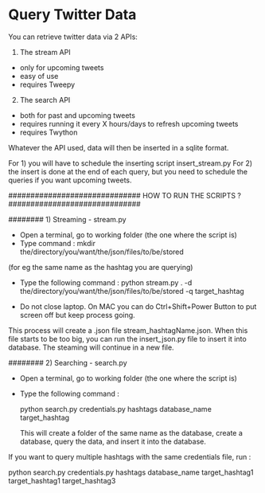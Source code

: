 # Query Twitter Data

You can retrieve twitter data via 2 APIs:


1) The stream API
- only for upcoming tweets
- easy of use
- requires Tweepy

2) The search API
- both for past and upcoming tweets
- requires running it every X hours/days to refresh upcoming tweets
- requires Twython

Whatever the API used, data will then be inserted in a sqlite format.

For 1) you will have to schedule the inserting script insert_stream.py
For 2) the insert is done at the end of each query, but you need to schedule the queries if you want upcoming tweets.



############################## HOW TO RUN THE SCRIPTS ? ##############################

######## 1) Streaming - stream.py 
- Open a terminal, go to working folder (the one where the script is)
- Type command :
mkdir the/directory/you/want/the/json/files/to/be/stored 

(for eg the same name as the hashtag you are querying)

- Type the following command : 
python      stream.py .     -d the/directory/you/want/the/json/files/to/be/stored       -q target_hashtag

- Do not close laptop. On MAC you can do Ctrl+Shift+Power Button to put screen off but keep process going.


This process will create a .json file stream_hashtagName.json. When this file starts to be too big, you can run the insert_json.py file to insert it into database. The steaming will continue in a new file.



######## 2) Searching - search.py 
- Open a terminal, go to working folder (the one where the script is)
- Type the following command : 
  
  python      search.py      credentials.py      hashtags      database_name     target_hashtag 
  
  This will create a folder of the same name as the database, create a database, query the data, and insert it into the database.
  
 If you want to query multiple hashtags with the same credentials file, run :
 
   python      search.py      credentials.py      hashtags      database_name     target_hashtag1        target_hashtag1    target_hashtag3
